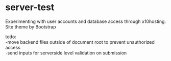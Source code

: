 # server-test  
Experimenting with user accounts and database access through x10hosting.  
Site theme by Bootstrap  
  
todo:  
-move backend files outside of document root to prevent unauthorized access  
-send inputs for serverside level validation on submission  